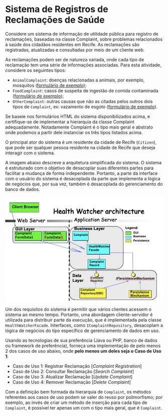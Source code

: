 # Sistema de Registros de Reclamações de Saúde

Considere um sistema de informação de utilidade pública para registro de reclamações, baseadas na classe Complaint, sobre problemas relacionados à saúde dos cidadãos residentes em Recife. As reclamações são registradas, atualizadas e consultadas por meio de um cliente web.

As reclamações podem ser de natureza variada, onde cada tipo de reclamação tem uma série de informações associadas. Para esta atividade, considere os seguintes tipos: 

- `AnimalComplaint`: doenças relacionadas a animais, por exemplo, mosquitos ([formulário de exemplo](AnimalComplaint.html));
- `FoodComplaint`: casos de suspeita de ingestão de comida contaminada ([formulário de exemplo](FoodComplaint.html));
- `OtherComplaint`: outras causas que não as citadas pelos outros dois tipos de `Complaint`, ex: vazamento de esgoto ([formulário de exemplo](OtherComplaint.html)). 

Se baseie nos formulários HTML do sistema disponibilizados acima, e certifique-se de implementar a hierarquia da classe Complaint adequadamente. Notadamente Complaint é o tipo mais geral e abstrato onde podemos a partir dele instanciar os três tipos listados acima.

O principal ator do sistema é um residente da cidade de Recife (`Citizen`), que pode ser qualquer pessoa residente na cidade de Recife que deseja interagir com o sistema.

A imagem abaixo descreve a arquitetura simplificada do sistema. O sistema é estruturado com o objetivo de desacoplar suas diferentes partes para facilitar a mudança de forma independente. Portanto, a parte da interface com o usuário do sistema é desacoplada da parte que implementa a lógica de negócios que, por sua vez, também é desacoplada do gerenciamento do banco de dados.

![Arquitetura simplificada do sistema](simple-arch.jpeg)

Um dos requisitos do sistema é permitir que vários clientes acessem o sistema ao mesmo tempo. Portanto, uma abordagem cliente-servidor é utilizada para distribuir parte da execução, que é implementada pela classe `HealthWatcherFacade`. Interfaces, como `IComplaintRepository`, desacoplam a lógica de negócios do tipo específico de gerenciamento de dados em uso.

Usando as tecnologias de sua preferência (Java ou PHP, banco de dados ou framework de preferência), forneça uma implementação de pelo menos 2 dos casos de uso abaixo, onde **pelo menos um deles seja o Caso de Uso 1**: 

- Caso de Uso 1: Registrar Reclamação [*Complaint Registration*]
- Caso de Uso 2: Consultar Reclamação [*Search Complaint*]
- Caso de Uso 3: Atualizar Reclamação [*Update Complaint*]
- Caso de Uso 4: Remover Reclamação [*Delete Complaint*]

Com a definição bem formada da hierarquia de `Complaint`, os métodos referentes aos casos de uso podem se valer do reuso por polimorfismo; por exemplo, ao invés de criar um método de inserção para cada tipo de `Complaint`, é possível ter apenas um com o tipo mais geral, que é `Complaint`.